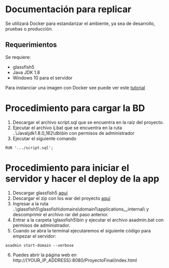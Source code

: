 # Documentación para replicar
Se utilizará Docker para estandarizar el ambiente, ya sea de desarrollo, pruebas o producción.

## Requerimientos
Se requiere:
- glassfish5
- Java JDK 1.8
- Windows 10 para el servidor 

Para instanciar una imagen con Docker see puede ver este [tutorial](https://github.com/docker/labs/blob/master/windows/windows-containers/README.md)

# Procedimiento para cargar la BD
1. Descargar el archivo script.sql que se encuentra en la raíz del proyecto.
2. Ejecutar el archivo ij.bat que se encuentra en la ruta ..\Java\jdk1.8.0_162\db\bin con permisos de administrador
3. Ejecutar el siguiente comando

```
RUN '.../script.sql';
```

# Procedimiento para iniciar el servidor y hacer el deploy de la app

1. Descargar glassfish5 [aquí](https://download.oracle.com/glassfish/5.0/release/index.html)
2. Descargar el zip con los war del proyecto [aquí](https://drive.google.com/file/d/1CLyUzMjUDQMgdmazkUWmzB14S9B57D3G/view?usp=sharing)
3. Ingresar a la ruta ..\glassfish5\glassfish\domains\domain1\applications\__internal\ y descomprimir el archivo rar del paso anterior.
4. Entrar a la carpeta \glassfish5\bin y ejecutar el archivo asadmin.bat con permisos de administrador.
5. Cuando se abra la terminal ejecutaremos el siguiente código para empezar el servidor:
```
asadmin start-domain --verbose
```
6. Puedes abrir la página web en http://{YOUR_IP_ADDRESS}:8080/ProyectoFinal/index.html



